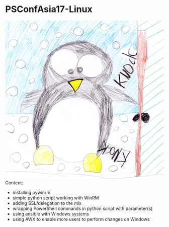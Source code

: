 # PSConfAsia17-Linux
![Alt text](/LinuxAtYourDoor-Square.png?raw=true "Linux at your door by Paweł")
Content:
- installing pywinrm
- simple python script working with WinRM
- adding SSL/delegation to the mix
- wrapping PowerShell commands in python script with parameter(s)
- using ansible with Windows systems
- using AWX to enable more users to perform changes on Windows

